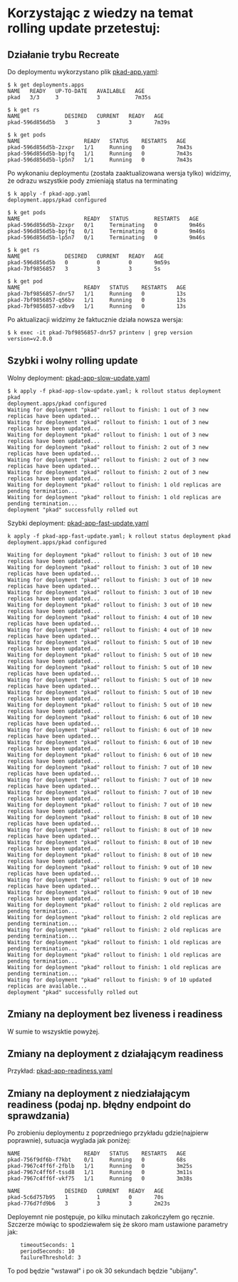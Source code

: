 # Korzystając z wiedzy na temat rolling update przetestuj:

## Działanie trybu Recreate
Do deploymentu wykorzystano plik [pkad-app.yaml](pkad-app.yaml):
```
$ k get deployments.apps 
NAME   READY   UP-TO-DATE   AVAILABLE   AGE
pkad   3/3     3            3           7m35s

$ k get rs
NAME              DESIRED   CURRENT   READY   AGE
pkad-596d856d5b   3         3         3       7m39s

$ k get pods
NAME                    READY   STATUS    RESTARTS   AGE
pkad-596d856d5b-2zxpr   1/1     Running   0          7m43s
pkad-596d856d5b-bpjfq   1/1     Running   0          7m43s
pkad-596d856d5b-lp5n7   1/1     Running   0          7m43s
```

Po wykonaniu deploymentu (została zaaktualizowana wersja tylko) widzimy, że odrazu wszystkie pody zmieniają status na terminating
```
$ k apply -f pkad-app.yaml 
deployment.apps/pkad configured

$ k get pods
NAME                    READY   STATUS        RESTARTS   AGE
pkad-596d856d5b-2zxpr   0/1     Terminating   0          9m46s
pkad-596d856d5b-bpjfq   0/1     Terminating   0          9m46s
pkad-596d856d5b-lp5n7   0/1     Terminating   0          9m46s

$ k get rs
NAME              DESIRED   CURRENT   READY   AGE
pkad-596d856d5b   0         0         0       9m59s
pkad-7bf9856857   3         3         3       5s

$ k get pod
NAME                    READY   STATUS    RESTARTS   AGE
pkad-7bf9856857-dnr57   1/1     Running   0          13s
pkad-7bf9856857-q56bv   1/1     Running   0          13s
pkad-7bf9856857-xdbv9   1/1     Running   0          13s
```

Po aktualizacji widzimy że faktucznie działa nowsza wersja:
```
$ k exec -it pkad-7bf9856857-dnr57 printenv | grep version
version=v2.0.0
```

## Szybki i wolny rolling update
Wolny deployment: [pkad-app-slow-update.yaml](pkad-app-slow-update.yaml)

```
$ k apply -f pkad-app-slow-update.yaml; k rollout status deployment pkad 
deployment.apps/pkad configured
Waiting for deployment "pkad" rollout to finish: 1 out of 3 new replicas have been updated...
Waiting for deployment "pkad" rollout to finish: 1 out of 3 new replicas have been updated...
Waiting for deployment "pkad" rollout to finish: 1 out of 3 new replicas have been updated...
Waiting for deployment "pkad" rollout to finish: 2 out of 3 new replicas have been updated...
Waiting for deployment "pkad" rollout to finish: 2 out of 3 new replicas have been updated...
Waiting for deployment "pkad" rollout to finish: 2 out of 3 new replicas have been updated...
Waiting for deployment "pkad" rollout to finish: 1 old replicas are pending termination...
Waiting for deployment "pkad" rollout to finish: 1 old replicas are pending termination...
deployment "pkad" successfully rolled out
```

Szybki deployment: [pkad-app-fast-update.yaml](pkad-app-fast-update.yaml)
```
k apply -f pkad-app-fast-update.yaml; k rollout status deployment pkad 
deployment.apps/pkad configured

Waiting for deployment "pkad" rollout to finish: 3 out of 10 new replicas have been updated...
Waiting for deployment "pkad" rollout to finish: 3 out of 10 new replicas have been updated...
Waiting for deployment "pkad" rollout to finish: 3 out of 10 new replicas have been updated...
Waiting for deployment "pkad" rollout to finish: 3 out of 10 new replicas have been updated...
Waiting for deployment "pkad" rollout to finish: 3 out of 10 new replicas have been updated...
Waiting for deployment "pkad" rollout to finish: 4 out of 10 new replicas have been updated...
Waiting for deployment "pkad" rollout to finish: 4 out of 10 new replicas have been updated...
Waiting for deployment "pkad" rollout to finish: 5 out of 10 new replicas have been updated...
Waiting for deployment "pkad" rollout to finish: 5 out of 10 new replicas have been updated...
Waiting for deployment "pkad" rollout to finish: 5 out of 10 new replicas have been updated...
Waiting for deployment "pkad" rollout to finish: 5 out of 10 new replicas have been updated...
Waiting for deployment "pkad" rollout to finish: 5 out of 10 new replicas have been updated...
Waiting for deployment "pkad" rollout to finish: 5 out of 10 new replicas have been updated...
Waiting for deployment "pkad" rollout to finish: 6 out of 10 new replicas have been updated...
Waiting for deployment "pkad" rollout to finish: 6 out of 10 new replicas have been updated...
Waiting for deployment "pkad" rollout to finish: 6 out of 10 new replicas have been updated...
Waiting for deployment "pkad" rollout to finish: 6 out of 10 new replicas have been updated...
Waiting for deployment "pkad" rollout to finish: 7 out of 10 new replicas have been updated...
Waiting for deployment "pkad" rollout to finish: 7 out of 10 new replicas have been updated...
Waiting for deployment "pkad" rollout to finish: 7 out of 10 new replicas have been updated...
Waiting for deployment "pkad" rollout to finish: 7 out of 10 new replicas have been updated...
Waiting for deployment "pkad" rollout to finish: 8 out of 10 new replicas have been updated...
Waiting for deployment "pkad" rollout to finish: 8 out of 10 new replicas have been updated...
Waiting for deployment "pkad" rollout to finish: 8 out of 10 new replicas have been updated...
Waiting for deployment "pkad" rollout to finish: 8 out of 10 new replicas have been updated...
Waiting for deployment "pkad" rollout to finish: 9 out of 10 new replicas have been updated...
Waiting for deployment "pkad" rollout to finish: 9 out of 10 new replicas have been updated...
Waiting for deployment "pkad" rollout to finish: 9 out of 10 new replicas have been updated...
Waiting for deployment "pkad" rollout to finish: 2 old replicas are pending termination...
Waiting for deployment "pkad" rollout to finish: 2 old replicas are pending termination...
Waiting for deployment "pkad" rollout to finish: 2 old replicas are pending termination...
Waiting for deployment "pkad" rollout to finish: 1 old replicas are pending termination...
Waiting for deployment "pkad" rollout to finish: 1 old replicas are pending termination...
Waiting for deployment "pkad" rollout to finish: 1 old replicas are pending termination...
Waiting for deployment "pkad" rollout to finish: 9 of 10 updated replicas are available...
deployment "pkad" successfully rolled out
```

## Zmiany na deployment bez liveness i readiness
W sumie to wszysktie powyżej.

## Zmiany na deployment z działającym readiness
Przykład: [pkad-app-readiness.yaml](pkad-app-readiness.yaml)

## Zmiany na deployment z niedziałającym readiness (podaj np. błędny endpoint do sprawdzania)
Po zrobieniu deploymentu z poprzedniego przykładu gdzie(najpierw poprawnie), sutuacja wyglada jak poniżej:

```
NAME                    READY   STATUS    RESTARTS   AGE
pkad-756f9df6b-f7kbt    0/1     Running   0          68s
pkad-7967c4ff6f-2fblb   1/1     Running   0          3m25s
pkad-7967c4ff6f-tssd8   1/1     Running   0          3m11s
pkad-7967c4ff6f-vkf75   1/1     Running   0          3m38s

NAME              DESIRED   CURRENT   READY   AGE
pkad-5c6d757b95   1         1         0       70s
pkad-776d7fd9b6   3         3         3       2m23s
```

Deployemnt nie postępuje, po kilku minutach zakończyłem go ręcznie. Szczerze mówiąc to spodziewałem się że skoro mam ustawione parametry jak:
```
    timeoutSeconds: 1
    periodSeconds: 10
    failureThreshold: 3
```
To pod będzie "wstawał" i po ok 30 sekundach będzie "ubijany". 